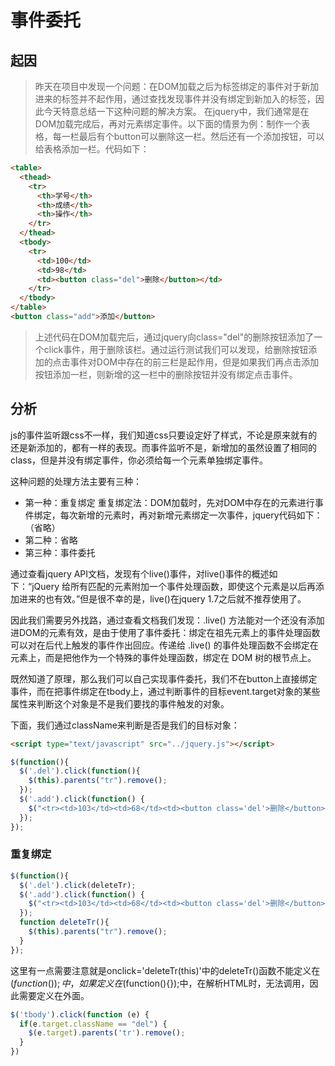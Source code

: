 # 事件委托

## 起因
> 昨天在项目中发现一个问题：在DOM加载之后为标签绑定的事件对于新加进来的标签并不起作用，通过查找发现事件并没有绑定到新加入的标签，因此今天特意总结一下这种问题的解决方案。
> 在jquery中，我们通常是在DOM加载完成后，再对元素绑定事件。以下面的情景为例：制作一个表格，每一栏最后有个button可以删除这一栏。然后还有一个添加按钮，可以给表格添加一栏。代码如下：
``` html
<table>
  <thead>
    <tr>
      <th>学号</th>
      <th>成绩</th>
      <th>操作</th>
    </tr>
  </thead>
  <tbody>
    <tr>
      <td>100</td>
      <td>98</td>
      <td><button class="del">删除</button></td>
    </tr>
  </tbody>
</table>
<button class="add">添加</button>
```

> 上述代码在DOM加载完后，通过jquery向class="del"的删除按钮添加了一个click事件，用于删除该栏。通过运行测试我们可以发现，给删除按钮添加的点击事件对DOM中存在的前三栏是起作用，但是如果我们再点击添加按钮添加一栏，则新增的这一栏中的删除按钮并没有绑定点击事件。

## 分析
js的事件监听跟css不一样，我们知道css只要设定好了样式，不论是原来就有的还是新添加的，都有一样的表现。而事件监听不是，新增加的虽然设置了相同的class，但是并没有绑定事件，你必须给每一个元素单独绑定事件。

这种问题的处理方法主要有三种：

* 第一种：重复绑定
重复绑定法：DOM加载时，先对DOM中存在的元素进行事件绑定，每次新增的元素时，再对新增元素绑定一次事件，jquery代码如下：
（省略）
* 第二种：省略
* 第三种：事件委托

通过查看jquery API文档，发现有个live()事件，对live()事件的概述如下：“jQuery 给所有匹配的元素附加一个事件处理函数，即使这个元素是以后再添加进来的也有效。”但是很不幸的是，live()在jquery 1.7之后就不推荐使用了。

因此我们需要另外找路，通过查看文档我们发现：.live() 方法能对一个还没有添加进DOM的元素有效，是由于使用了事件委托：绑定在祖先元素上的事件处理函数可以对在后代上触发的事件作出回应。传递给 .live() 的事件处理函数不会绑定在元素上，而是把他作为一个特殊的事件处理函数，绑定在 DOM 树的根节点上。

既然知道了原理，那么我们可以自己实现事件委托，我们不在button上直接绑定事件，而在把事件绑定在tbody上，通过判断事件的目标event.target对象的某些属性来判断这个对象是不是我们要找的事件触发的对象。

下面，我们通过className来判断是否是我们的目标对象：

``` html
<script type="text/javascript" src="../jquery.js"></script>
```
``` javascript
$(function(){
  $('.del').click(function(){
    $(this).parents("tr").remove();
  });
  $('.add').click(function() {
    $("<tr><td>103</td><td>68</td><td><button class='del'>删除</button></td></tr>").appendTo('tbody');
  });
});
```

### 重复绑定
``` javascript
$(function(){
  $('.del').click(deleteTr);
  $('.add').click(function() {
    $("<tr><td>103</td><td>68</td><td><button class='del'>删除</button></td></tr>").find(".del").click(deleteTr).end().appendTo('tbody');
  });
  function deleteTr(){
    $(this).parents("tr").remove();
  }
});
```

这里有一点需要注意就是onclick='deleteTr(this)'中的deleteTr()函数不能定义在$(function(){});中，如果定义在$(function(){});中，在解析HTML时，无法调用，因此需要定义在外面。

``` javascript
$('tbody').click(function (e) {
  if(e.target.className == "del") {
    $(e.target).parents('tr').remove();
  }
})
```
